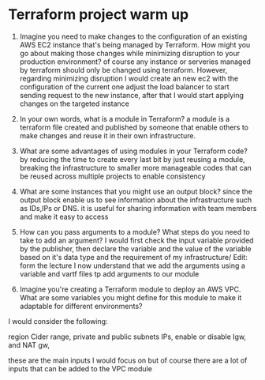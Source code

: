 # Terraform project warm up

1. Imagine you need to make changes to the configuration of an existing AWS EC2 instance that's being managed by Terraform. How might you go about making those changes while minimizing disruption to your production environment? of course any instance or serveries managed by terraform should only be changed using terraform. However, regarding minimizing disruption I would create an new ec2 with the configuration of the current one adjust the load balancer to start sending request to the new instance, after that I would start applying changes on the targeted instance

2. In your own words, what is a module in Terraform?
a module is a terraform file created and published by someone that enable others to make changes and reuse it in their own infrastructure.

3. What are some advantages of using modules in your Terraform code?
by reducing the time to create every last bit by just reusing a module, breaking the infrastructure to smaller more manageable codes that can be reused across multiple projects to enable consistency 

4. What are some instances that you might use an output block?
since the output block enable us to  see information about the infrastructure such as IDs,IPs or DNS. it is useful for sharing information with team members  and make it easy to access 

5. How can you pass arguments to a module? What steps do you need to take to add an argument?
I would first check the input variable provided by the publisher, then declare the variable and the value of the variable based on it's data type and the requirement of my infrastructure/
Edit: form the lecture I now understand that we add the arguments using a variable and vartf files tp add arguments to our module 

6. Imagine you're creating a Terraform module to deploy an AWS VPC. What are some variables you might define for this module to make it adaptable for different environments?

I would consider the following:

region
Cider range,
private and public subnets IPs,
enable or disable Igw, and NAT gw,

these are the main inputs I would focus on but of course there are a lot of inputs that can be added to the VPC module
